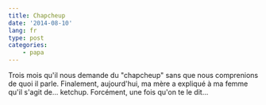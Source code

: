 ```yaml
---
title: Chapcheup
date: '2014-08-10'
lang: fr
type: post
categories:
    - papa
---
```


Trois mois qu'il nous demande du "chapcheup" sans que nous comprenions de quoi il parle. Finalement, aujourd'hui, ma mère a expliqué à ma femme qu'il s'agit de... ketchup.
Forcément, une fois qu'on te le dit...
